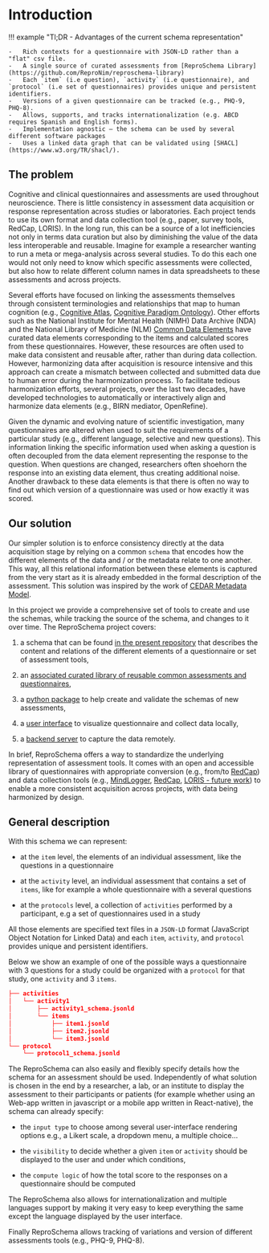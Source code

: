 # Introduction

!!! example "Tl;DR - Advantages of the current schema representation"

    -   Rich contexts for a questionnaire with JSON-LD rather than a "flat" csv file.
    -   A single source of curated assessments from [ReproSchema Library](https://github.com/ReproNim/reproschema-library)
    -   Each `item` (i.e question), `activity` (i.e questionnaire), and `protocol` (i.e set of questionnaires) provides unique and persistent identifiers.
    -   Versions of a given questionnaire can be tracked (e.g., PHQ-9, PHQ-8).
    -   Allows, supports, and tracks internationalization (e.g. ABCD requires Spanish and English forms).
    -   Implementation agnostic – the schema can be used by several different software packages
    -   Uses a linked data graph that can be validated using [SHACL](https://www.w3.org/TR/shacl/).

## The problem

Cognitive and clinical questionnaires and assessments are used throughout
neuroscience. There is little consistency in assessment data acquisition or response
representation across studies or laboratories. Each project tends to use its own
format and data collection tool (e.g., paper, survey tools, RedCap, LORIS). In the
long run, this can be a source of a lot inefficiencies not only in terms data
curation but also by diminishing the value of the data less interoperable and
reusable. Imagine for example a researcher wanting to run a meta or mega-analysis
across several studies. To do this each one would not only need to know which
specific assessments were collected, but also how to relate different column names in
data spreadsheets to these assessments and across projects.

Several efforts have focused on linking the assessments themselves
through consistent terminologies and relationships that map to human cognition
(e.g., [Cognitive Atlas](https://www.cognitiveatlas.org/),
[Cognitive Paradigm Ontology](http://www.cogpo.org/)). Other efforts such as the
National Institute for Mental Health (NIMH) Data Archive (NDA) and the National
Library of Medicine (NLM) [Common Data Elements](https://www.nlm.nih.gov/cde/index.html)
have curated data elements corresponding to the items and calculated scores from
these questionnaires. However, these resources are often used to make data
consistent and reusable after, rather than during data collection. However,
harmonizing data after acquisition is resource intensive and this approach can
create a mismatch between collected and submitted data due to human error during
the harmonization process. To facilitate tedious harmonization efforts, several
projects, over the last two decades, have developed technologies to automatically
or interactively align and harmonize data elements (e.g., BIRN mediator, OpenRefine).

Given the dynamic and evolving nature of scientific investigation, many
questionnaires are altered when used to suit the requirements of a particular
study (e.g., different language, selective and new questions). This information
linking the specific information used when asking a question is often decoupled
from the data element representing the response to the question. When questions
are changed, researchers often shoehorn the response into an existing data
element, thus creating additional noise. Another drawback to these data elements
is that there is often no way to find out which version of a questionnaire was
used or how exactly it was scored.

## Our solution

Our simpler solution is to enforce consistency directly at the data acquisition
stage by relying on a common `schema` that encodes how the different elements of
the data and / or the metadata relate to one another. This way, all this relational
information between these elements is captured from the very start as it is already
embedded in the formal description of the assessment. This solution was inspired
by the work of [CEDAR Metadata Model](https://more.metadatacenter.org/tools-training/outreach/cedar-template-model).

In this project we provide a comprehensive set of tools to create and use the
schemas, while tracking the source of the schema, and changes to it over time.
The ReproSchema project covers:

1.  a schema that can be found [in the present repository](https://github.com/ReproNim/reproschema)
    that describes the content and relations of the different elements of a questionnaire or set of assessment tools,

1.  an [associated curated library of reusable common assessments and questionnaires](https://github.com/ReproNim/reproschema-library),

1.  a [python package](https://github.com/ReproNim/reproschema-py) to help create and validate the schemas of new assessments,

1.  a [user interface](https://github.com/ReproNim/reproschema-ui) to visualize questionnaire and collect data locally,

1.  a [backend server](https://github.com/sensein/voice-backend) to capture the data remotely.

In brief, ReproSchema offers a way to standardize the underlying representation
of assessment tools. It comes with an open and accessible library of questionnaires
with appropriate conversion (e.g., from/to [RedCap](https://www.project-redcap.org/))
and data collection tools (e.g., [MindLogger](https://mindlogger.org/),
[RedCap](https://www.project-redcap.org/), [LORIS - future work](https://loris.ca))
to enable a more consistent acquisition across projects, with data being
harmonized by design.

## General description

With this schema we can represent:

-   at the `item` level, the elements of an individual assessment,
    like the questions in a questionnaire

-   at the `activity` level, an individual assessment that contains a set of `items`,
    like for example a whole questionnaire with a several questions

-   at the `protocols` level, a collection of `activities` performed by a participant,
    e.g a set of questionnaires used in a study

All those elements are specified text files in a `JSON-LD` format (JavaScript
Object Notation for Linked Data) and each `item`, `activity`, and `protocol` provides
unique and persistent identifiers.

Below we show an example of one of the possible ways a questionnaire with 3 questions
for a study could be organized with a `protocol` for that study, one `activity`
and 3 `items`.

```json
├── activities
│   └── activity1
│       ├── activity1_schema.jsonld
│       └── items
│           ├── item1.jsonld
│           ├── item2.jsonld
│           └── item3.jsonld
└── protocol
    └── protocol1_schema.jsonld
```

The ReproSchema can also easily and flexibly specify details how the schema
for an assessment should be used. Independently of what solution is chosen in the
end by a researcher, a lab, or an institute to display the assessment to their
participants or patients (for example whether using an Web-app written in javascript
or a mobile app written in React-native), the schema can already specify:

-   the `input type` to choose among several user-interface rendering options e.g.,
    a Likert scale, a dropdown menu, a multiple choice...

-   the `visibility` to decide whether a given `item` or `activity` should be
    displayed to the user and under which conditions,

-   the `compute logic` of how the total score to the responses on a questionnaire
    should be computed

The ReproSchema also allows for internationalization and multiple languages support
by making it very easy to keep everything the same
except the language displayed by the user interface.

Finally ReproSchema allows tracking of variations and version of different assessments
tools (e.g., PHQ-9, PHQ-8).
